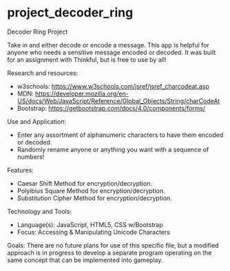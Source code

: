 # project_decoder_ring

Decoder Ring Project

Take in and either decode or encode a message.
This app is helpful for anyone who needs a sensitive message encoded or decoded.
It was built for an assignment with Thinkful, but is free to use by all!

Research and resources:
 - w3schools: https://www.w3schools.com/jsref/jsref_charcodeat.asp
 - MDN: https://developer.mozilla.org/en-US/docs/Web/JavaScript/Reference/Global_Objects/String/charCodeAt
 - Bootstrap: https://getbootstrap.com/docs/4.0/components/forms/

Use and Application:
  - Enter any assortment of alphanumeric characters to have them encoded or decoded.
  - Randomly rename anyone or anything you want with a sequence of numbers!

Features:
  - Caesar Shift Method for encryption/decryption.
  - Polyibius Square Method for encryption/decryption.
  - Substitution Cipher Method for encryption/decryption.

Technology and Tools:
  - Language(s): JavaScript, HTML5, CSS w/Bootstrap
  - Focus: Accessing & Manipulating Unicode Characters

Goals:
  There are no future plans for use of this specific file, but a modified approach is in progress to develop a separate program operating on
  the same concept that can be implemented into gameplay.

